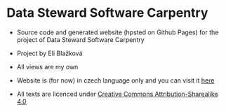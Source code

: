 # Data Steward Software Carpentry

- Source code and generated website (hpsted on Github Pages) for the project of Data Steward Software Carpentry
- Project by Eli Blažková
- All views are my own

- Website is (for now) in czech language only and you can visit it [here](https://eli-blazek.github.io/d_s_soft_carpentry/)

- All texts are licenced under [Creative Commons Attribution-Sharealike 4.0](https://creativecommons.org/licenses/by-sa/4.0/deed.en)


